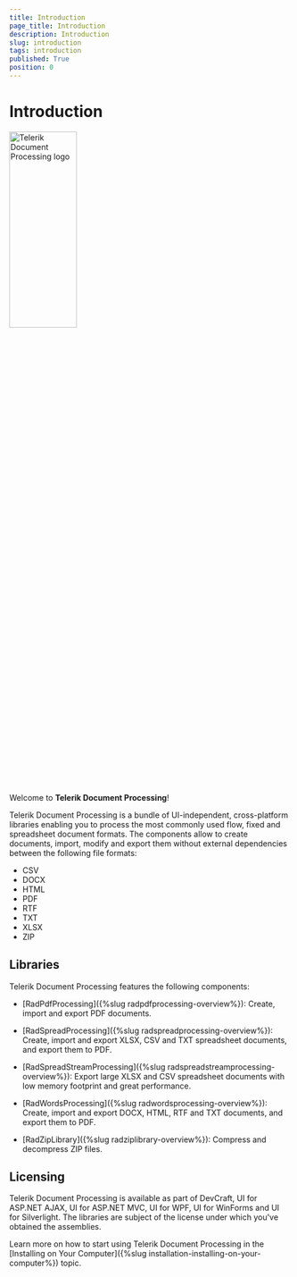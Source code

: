 ```yaml
---
title: Introduction
page_title: Introduction
description: Introduction
slug: introduction
tags: introduction
published: True
position: 0
---
```


# Introduction

<image src="\images/document_processing_logo.png" style="min-width:404px;width: 30%;" alt="Telerik Document Processing logo" />

Welcome to __Telerik Document Processing__!

Telerik Document Processing is a bundle of UI-independent, cross-platform libraries enabling you to process the most commonly used flow, fixed and spreadsheet document formats. The components allow to create documents, import, modify and export them without external dependencies between the following file formats:

* CSV
* DOCX
* HTML
* PDF
* RTF
* TXT
* XLSX
* ZIP


## Libraries

Telerik Document Processing features the following components:

* [RadPdfProcessing]({%slug radpdfprocessing-overview%}): Create, import and export PDF documents.

* [RadSpreadProcessing]({%slug radspreadprocessing-overview%}): Create, import and export XLSX, CSV and TXT spreadsheet documents, and export them to PDF.

* [RadSpreadStreamProcessing]({%slug radspreadstreamprocessing-overview%}): Export large XLSX and CSV spreadsheet documents with low memory footprint and great performance.

* [RadWordsProcessing]({%slug radwordsprocessing-overview%}): Create, import and export DOCX, HTML, RTF and TXT documents, and export them to PDF.

* [RadZipLibrary]({%slug radziplibrary-overview%}): Compress and decompress ZIP files.


## Licensing

Telerik Document Processing is available as part of DevCraft, UI for ASP.NET AJAX, UI for ASP.NET MVC, UI for WPF, UI for WinForms and UI for Silverlight. The libraries are subject of the license under which you've obtained the assemblies.

Learn more on how to start using Telerik Document Processing in the [Installing on Your Computer]({%slug installation-installing-on-your-computer%}) topic.

